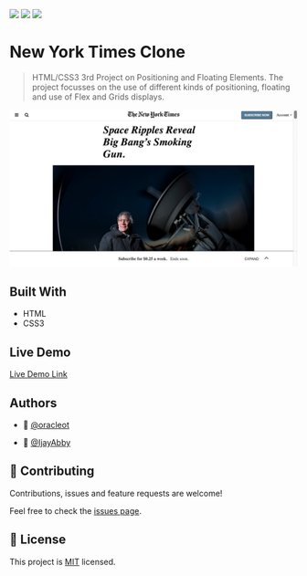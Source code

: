 ![](https://img.shields.io/badge/author1-oracleot-green) ![](https://img.shields.io/badge/author2-IjayAbby-blue) ![](https://img.shields.io/badge/project-newyorktimesclone-orange)

# New York Times Clone

> HTML/CSS3 3rd Project on Positioning and Floating Elements. The project focusses on the use of different kinds of positioning, floating and use of Flex and Grids displays.

![screenshot](./website_screenshot.png)

## Built With

- HTML
- CSS3

## Live Demo

[Live Demo Link](https://raw.githack.com/IjayAbby/new-york-times-clone/development/index.html)

## Authors

- 👤 [@oracleot](https://github.com/oracleot)

- 👤 [@IjayAbby](https://github.com/IjayAbby)

## 🤝 Contributing

Contributions, issues and feature requests are welcome!

Feel free to check the [issues page](issues/).

## 📝 License

This project is [MIT](lic.url) licensed.
